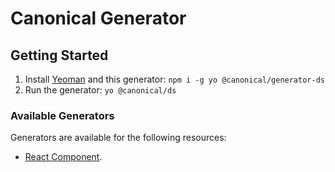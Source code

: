 # Canonical Generator

## Getting Started

1. Install [Yeoman](https://yeoman.io/) and this generator: `npm i -g yo @canonical/generator-ds`
2. Run the generator: `yo @canonical/ds`



### Available Generators
Generators are available for the following resources:
- [React Component](./src/component/README.md). 

